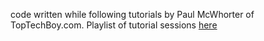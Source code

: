 code written while following tutorials by Paul McWhorter of TopTechBoy.com. Playlist of tutorial sessions [here](https://www.youtube.com/playlist?list=PLGs0VKk2DiYw-L-RibttcvK-WBZm8WLEP "New Arduino Tutorials playlist by Paul McWhorter")